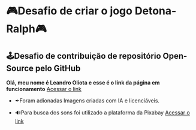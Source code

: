 # 🎮Desafio de criar o jogo Detona-Ralph🎮
## 🕹Desafio de contribuição de repositório Open-Source pelo GitHub
**Olá, meu nome é Leandro Oliota e esse é o link da página em funcionamento** [Acessar o link](https://leandrooliota.github.io/detona-ralph/)

* ✒Foram adionadas Imagens criadas com IA e licenciáveis.

* 🔊Para busca dos sons foi utilizado a plataforma da Pixabay [Acessar o link](https://pixabay.com/pt/sound-effects/search/)
